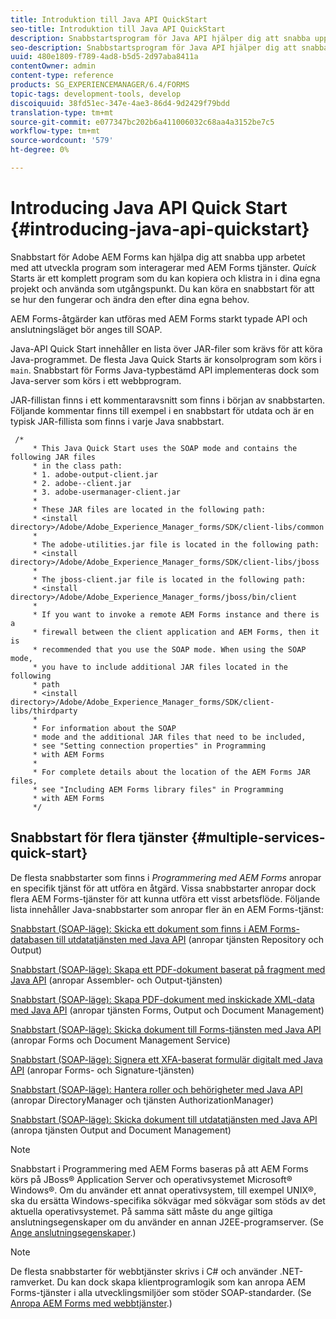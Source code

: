 ```yaml
---
title: Introduktion till Java API QuickStart
seo-title: Introduktion till Java API QuickStart
description: Snabbstartsprogram för Java API hjälper dig att snabba upp utvecklingen av program som interagerar med AEM Forms tjänster. Du kan använda snabbstartsprogrammen för Java API i ditt projekt som utgångspunkt och anpassa det.
seo-description: Snabbstartsprogram för Java API hjälper dig att snabba upp utvecklingen av program som interagerar med AEM Forms tjänster. Du kan använda snabbstartsprogrammen för Java API i ditt projekt som utgångspunkt och anpassa det.
uuid: 480e1809-f789-4ad8-b5d5-2d97aba8411a
contentOwner: admin
content-type: reference
products: SG_EXPERIENCEMANAGER/6.4/FORMS
topic-tags: development-tools, develop
discoiquuid: 38fd51ec-347e-4ae3-86d4-9d2429f79bdd
translation-type: tm+mt
source-git-commit: e077347bc202b6a411006032c68aa4a3152be7c5
workflow-type: tm+mt
source-wordcount: '579'
ht-degree: 0%

---
```



# Introducing Java API Quick Start {#introducing-java-api-quickstart}

Snabbstart för Adobe AEM Forms kan hjälpa dig att snabba upp arbetet med att utveckla program som interagerar med AEM Forms tjänster. *Quick* Starts är ett komplett program som du kan kopiera och klistra in i dina egna projekt och använda som utgångspunkt. Du kan köra en snabbstart för att se hur den fungerar och ändra den efter dina egna behov.

AEM Forms-åtgärder kan utföras med AEM Forms starkt typade API och anslutningsläget bör anges till SOAP.

Java-API Quick Start innehåller en lista över JAR-filer som krävs för att köra Java-programmet. De flesta Java Quick Starts är konsolprogram som körs i `main`. Snabbstart för Forms Java-typbestämd API implementeras dock som Java-server som körs i ett webbprogram.

JAR-fillistan finns i ett kommentaravsnitt som finns i början av snabbstarten. Följande kommentar finns till exempel i en snabbstart för utdata och är en typisk JAR-fillista som finns i varje Java snabbstart.

```as3
 /* 
     * This Java Quick Start uses the SOAP mode and contains the following JAR files 
     * in the class path: 
     * 1. adobe-output-client.jar 
     * 2. adobe--client.jar 
     * 3. adobe-usermanager-client.jar 
     * 
     * These JAR files are located in the following path: 
     * <install directory>/Adobe/Adobe_Experience_Manager_forms/SDK/client-libs/common 
     * 
     * The adobe-utilities.jar file is located in the following path: 
     * <install directory>/Adobe/Adobe_Experience_Manager_forms/SDK/client-libs/jboss 
     * 
     * The jboss-client.jar file is located in the following path: 
     * <install directory>/Adobe/Adobe_Experience_Manager_forms/jboss/bin/client 
     * 
     * If you want to invoke a remote AEM Forms instance and there is a 
     * firewall between the client application and AEM Forms, then it is  
     * recommended that you use the SOAP mode. When using the SOAP mode,  
     * you have to include additional JAR files located in the following  
     * path 
     * <install directory>/Adobe/Adobe_Experience_Manager_forms/SDK/client-libs/thirdparty 
     * 
     * For information about the SOAP  
     * mode and the additional JAR files that need to be included,  
     * see "Setting connection properties" in Programming  
     * with AEM Forms 
     * 
     * For complete details about the location of the AEM Forms JAR files,  
     * see "Including AEM Forms library files" in Programming  
     * with AEM Forms 
     */
```

## Snabbstart för flera tjänster {#multiple-services-quick-start}

De flesta snabbstarter som finns i *Programmering med AEM Forms* anropar en specifik tjänst för att utföra en åtgärd. Vissa snabbstarter anropar dock flera AEM Forms-tjänster för att kunna utföra ett visst arbetsflöde. Följande lista innehåller Java-snabbstarter som anropar fler än en AEM Forms-tjänst:

[Snabbstart (SOAP-läge): Skicka ett dokument som finns i AEM Forms-databasen till utdatatjänsten med Java API](/help/forms/developing/output-service-java-api-quick.md#quick-start-soap-mode-passing-a-document-located-in-the-repository-to-the-output-service-using-the-java-api)  (anropar tjänsten Repository och Output)

[Snabbstart (SOAP-läge): Skapa ett PDF-dokument baserat på fragment med Java API](/help/forms/developing/output-service-java-api-quick.md#quick-start-soap-mode-creating-a-pdf-document-based-on-fragments-using-the-java-api)  (anropar Assembler- och Output-tjänsten)

[Snabbstart (SOAP-läge): Skapa PDF-dokument med inskickade XML-data med Java API](/help/forms/developing/forms-service-api-quick-starts.md#quick-start-soap-mode-creating-pdf-documents-with-submitted-xml-data-using-the-java-api)  (anropar tjänsten Forms, Output och Document Management)

[Snabbstart (SOAP-läge): Skicka dokument till Forms-tjänsten med Java API](/help/forms/developing/forms-service-api-quick-starts.md#quick-start-soap-mode-passing-documents-to-the-forms-service-using-the-java-api)  (anropar Forms och Document Management Service)

[Snabbstart (SOAP-läge): Signera ett XFA-baserat formulär digitalt med Java API](/help/forms/developing/signature-service-java-api-quick.md#quick-start-soap-mode-digitally-signing-a-xfa-based-form-using-the-java-api)  (anropar Forms- och Signature-tjänsten)

[Snabbstart (SOAP-läge): Hantera roller och behörigheter med Java API](/help/forms/developing/user-manager-java-api-quick.md#quick-start-soap-mode-managing-roles-and-permissions-using-the-java-api)  (anropar DirectoryManager och tjänsten AuthorizationManager)

[Snabbstart (SOAP-läge): Skicka dokument till utdatatjänsten med Java API](/help/forms/developing/output-service-java-api-quick.md#quick-start-soap-mode-passing-documents-to-the-output-service-using-the-java-api)  (anropa tjänsten Output and Document Management)

>[!NOTE]
>
>Snabbstart i Programmering med AEM Forms baseras på att AEM Forms körs på JBoss® Application Server och operativsystemet Microsoft® Windows®. Om du använder ett annat operativsystem, till exempel UNIX®, ska du ersätta Windows-specifika sökvägar med sökvägar som stöds av det aktuella operativsystemet. På samma sätt måste du ange giltiga anslutningsegenskaper om du använder en annan J2EE-programserver. (Se [Ange anslutningsegenskaper](/help/forms/developing/invoking-aem-forms-using-java.md#setting-connection-properties).)

>[!NOTE]
>
>De flesta snabbstarter för webbtjänster skrivs i C# och använder .NET-ramverket. Du kan dock skapa klientprogramlogik som kan anropa AEM Forms-tjänster i alla utvecklingsmiljöer som stöder SOAP-standarder. (Se [Anropa AEM Forms med webbtjänster](/help/forms/developing/invoking-aem-forms-using-web.md#invoking-aem-forms-using-web-services).)


